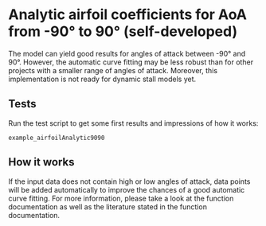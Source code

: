 # Analytic airfoil coefficients for AoA from -90° to 90° (self-developed)

The model can yield good results for angles of attack between -90°
and 90°.
However, the automatic curve fitting may be less robust than for other projects with a smaller range of angles of attack.
Moreover, this implementation is not ready for dynamic stall models yet.

## Tests

Run the test script to get some first results and impressions of how it works:
   ```
   example_airfoilAnalytic9090
   ```
   
## How it works

If the input data does not contain high or low angles of attack, data points will be added automatically to improve the chances of a good automatic curve fitting.
For more information, please take a look at the function documentation as well as the literature stated in the function documentation.